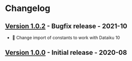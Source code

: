# Changelog

## [Version 1.0.2](https://github.com/dataiku/dss-plugin-onnx-exporter/releases/tag/v1.0.1) - Bugfix release - 2021-10

- 🐛 Change import of constants to work with Dataiku 10 

## [Version 1.0.0](https://github.com/dataiku/dss-plugin-onnx-exporter/releases/tag/v1.0.0) - Initial release - 2020-08



